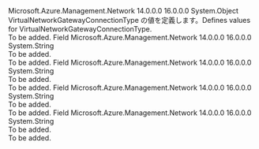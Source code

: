 <Type Name="VirtualNetworkGatewayConnectionType" FullName="Microsoft.Azure.Management.Network.Models.VirtualNetworkGatewayConnectionType">
  <TypeSignature Language="C#" Value="public static class VirtualNetworkGatewayConnectionType" />
  <TypeSignature Language="ILAsm" Value=".class public auto ansi abstract sealed beforefieldinit VirtualNetworkGatewayConnectionType extends System.Object" />
  <TypeSignature Language="DocId" Value="T:Microsoft.Azure.Management.Network.Models.VirtualNetworkGatewayConnectionType" />
  <TypeSignature Language="VB.NET" Value="Public Class VirtualNetworkGatewayConnectionType" />
  <TypeSignature Language="F#" Value="type VirtualNetworkGatewayConnectionType = class" />
  <AssemblyInfo>
    <AssemblyName>Microsoft.Azure.Management.Network</AssemblyName>
    <AssemblyVersion>14.0.0.0</AssemblyVersion>
    <AssemblyVersion>16.0.0.0</AssemblyVersion>
  </AssemblyInfo>
  <Base>
    <BaseTypeName>System.Object</BaseTypeName>
  </Base>
  <Interfaces />
  <Docs>
    <summary>
            <span data-ttu-id="90548-101">VirtualNetworkGatewayConnectionType の値を定義します。</span><span class="sxs-lookup"><span data-stu-id="90548-101">Defines values for VirtualNetworkGatewayConnectionType.</span></span>
            </summary>
    <remarks>To be added.</remarks>
  </Docs>
  <Members>
    <Member MemberName="ExpressRoute">
      <MemberSignature Language="C#" Value="public const string ExpressRoute;" />
      <MemberSignature Language="ILAsm" Value=".field public static literal string ExpressRoute" />
      <MemberSignature Language="DocId" Value="F:Microsoft.Azure.Management.Network.Models.VirtualNetworkGatewayConnectionType.ExpressRoute" />
      <MemberSignature Language="VB.NET" Value="Public Const ExpressRoute As String " />
      <MemberSignature Language="F#" Value="val mutable ExpressRoute : string" Usage="Microsoft.Azure.Management.Network.Models.VirtualNetworkGatewayConnectionType.ExpressRoute" />
      <MemberType>Field</MemberType>
      <AssemblyInfo>
        <AssemblyName>Microsoft.Azure.Management.Network</AssemblyName>
        <AssemblyVersion>14.0.0.0</AssemblyVersion>
        <AssemblyVersion>16.0.0.0</AssemblyVersion>
      </AssemblyInfo>
      <ReturnValue>
        <ReturnType>System.String</ReturnType>
      </ReturnValue>
      <Docs>
        <summary>To be added.</summary>
        <remarks>To be added.</remarks>
      </Docs>
    </Member>
    <Member MemberName="IPsec">
      <MemberSignature Language="C#" Value="public const string IPsec;" />
      <MemberSignature Language="ILAsm" Value=".field public static literal string IPsec" />
      <MemberSignature Language="DocId" Value="F:Microsoft.Azure.Management.Network.Models.VirtualNetworkGatewayConnectionType.IPsec" />
      <MemberSignature Language="VB.NET" Value="Public Const IPsec As String " />
      <MemberSignature Language="F#" Value="val mutable IPsec : string" Usage="Microsoft.Azure.Management.Network.Models.VirtualNetworkGatewayConnectionType.IPsec" />
      <MemberType>Field</MemberType>
      <AssemblyInfo>
        <AssemblyName>Microsoft.Azure.Management.Network</AssemblyName>
        <AssemblyVersion>14.0.0.0</AssemblyVersion>
        <AssemblyVersion>16.0.0.0</AssemblyVersion>
      </AssemblyInfo>
      <ReturnValue>
        <ReturnType>System.String</ReturnType>
      </ReturnValue>
      <Docs>
        <summary>To be added.</summary>
        <remarks>To be added.</remarks>
      </Docs>
    </Member>
    <Member MemberName="Vnet2Vnet">
      <MemberSignature Language="C#" Value="public const string Vnet2Vnet;" />
      <MemberSignature Language="ILAsm" Value=".field public static literal string Vnet2Vnet" />
      <MemberSignature Language="DocId" Value="F:Microsoft.Azure.Management.Network.Models.VirtualNetworkGatewayConnectionType.Vnet2Vnet" />
      <MemberSignature Language="VB.NET" Value="Public Const Vnet2Vnet As String " />
      <MemberSignature Language="F#" Value="val mutable Vnet2Vnet : string" Usage="Microsoft.Azure.Management.Network.Models.VirtualNetworkGatewayConnectionType.Vnet2Vnet" />
      <MemberType>Field</MemberType>
      <AssemblyInfo>
        <AssemblyName>Microsoft.Azure.Management.Network</AssemblyName>
        <AssemblyVersion>14.0.0.0</AssemblyVersion>
        <AssemblyVersion>16.0.0.0</AssemblyVersion>
      </AssemblyInfo>
      <ReturnValue>
        <ReturnType>System.String</ReturnType>
      </ReturnValue>
      <Docs>
        <summary>To be added.</summary>
        <remarks>To be added.</remarks>
      </Docs>
    </Member>
    <Member MemberName="VPNClient">
      <MemberSignature Language="C#" Value="public const string VPNClient;" />
      <MemberSignature Language="ILAsm" Value=".field public static literal string VPNClient" />
      <MemberSignature Language="DocId" Value="F:Microsoft.Azure.Management.Network.Models.VirtualNetworkGatewayConnectionType.VPNClient" />
      <MemberSignature Language="VB.NET" Value="Public Const VPNClient As String " />
      <MemberSignature Language="F#" Value="val mutable VPNClient : string" Usage="Microsoft.Azure.Management.Network.Models.VirtualNetworkGatewayConnectionType.VPNClient" />
      <MemberType>Field</MemberType>
      <AssemblyInfo>
        <AssemblyName>Microsoft.Azure.Management.Network</AssemblyName>
        <AssemblyVersion>14.0.0.0</AssemblyVersion>
        <AssemblyVersion>16.0.0.0</AssemblyVersion>
      </AssemblyInfo>
      <ReturnValue>
        <ReturnType>System.String</ReturnType>
      </ReturnValue>
      <Docs>
        <summary>To be added.</summary>
        <remarks>To be added.</remarks>
      </Docs>
    </Member>
  </Members>
</Type>